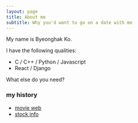 ```yaml
---
layout: page
title: About me
subtitle: Why you'd want to go on a date with me
---
```


My name is Byeonghak Ko.

I have the following qualities:
- C / C++ / Python / Javascript
- React / Django

What else do you need?

### my history

- [movie web]("http://ec2-54-180-105-189.ap-northeast-2.compute.amazonaws.com/")
- [stock info]("https://store.whale.naver.com/detail/onfnhemhancngkbgdffipihfgdlodfck")
